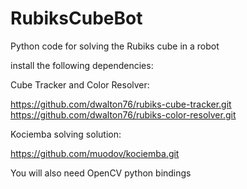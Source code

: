 # RubiksCubeBot
Python code for solving the Rubiks cube in a robot


install the following dependencies:

Cube Tracker and Color Resolver:

https://github.com/dwalton76/rubiks-cube-tracker.git
https://github.com/dwalton76/rubiks-color-resolver.git

Kociemba solving solution:

https://github.com/muodov/kociemba.git

You will also need OpenCV python bindings

